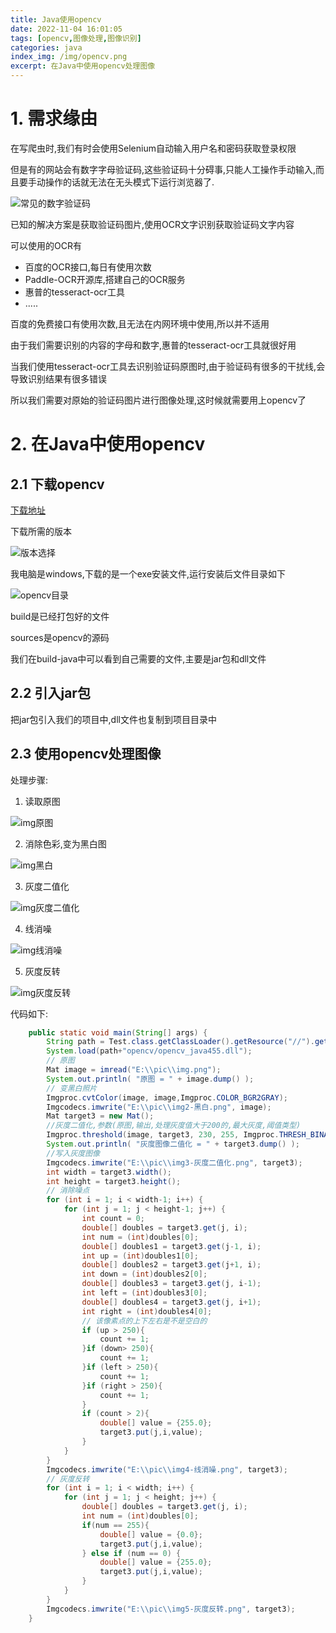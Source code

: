 ```yaml
---
title: Java使用opencv
date: 2022-11-04 16:01:05
tags: [opencv,图像处理,图像识别]
categories: java
index_img: /img/opencv.png
excerpt: 在Java中使用opencv处理图像
---
```

# 1. 需求缘由

在写爬虫时,我们有时会使用Selenium自动输入用户名和密码获取登录权限

但是有的网站会有数字字母验证码,这些验证码十分碍事,只能人工操作手动输入,而且要手动操作的话就无法在无头模式下运行浏览器了.

![常见的数字验证码](https://image-1306887402.cos.ap-nanjing.myqcloud.com/markDown/img.png)

已知的解决方案是获取验证码图片,使用OCR文字识别获取验证码文字内容

可以使用的OCR有

- 百度的OCR接口,每日有使用次数
- Paddle-OCR开源库,搭建自己的OCR服务
- 惠普的tesseract-ocr工具
- .....

百度的免费接口有使用次数,且无法在内网环境中使用,所以并不适用

由于我们需要识别的内容的字母和数字,惠普的tesseract-ocr工具就很好用

当我们使用tesseract-ocr工具去识别验证码原图时,由于验证码有很多的干扰线,会导致识别结果有很多错误

所以我们需要对原始的验证码图片进行图像处理,这时候就需要用上opencv了

# 2. 在Java中使用opencv

## 2.1 下载opencv

[下载地址](https://opencv.org/releases/)

下载所需的版本

![版本选择](https://image-1306887402.cos.ap-nanjing.myqcloud.com/markDown/image-20221104154504385.png)

我电脑是windows,下载的是一个exe安装文件,运行安装后文件目录如下

![opencv目录](https://image-1306887402.cos.ap-nanjing.myqcloud.com/markDown/image-20221104154753665.png)

build是已经打包好的文件

sources是opencv的源码

我们在build-java中可以看到自己需要的文件,主要是jar包和dll文件

## 2.2 引入jar包

把jar包引入我们的项目中,dll文件也复制到项目目录中

## 2.3 使用opencv处理图像

处理步骤:

1. 读取原图

![img原图](https://image-1306887402.cos.ap-nanjing.myqcloud.com/markDown/img-t.png)

2. 消除色彩,变为黑白图

![img黑白](https://image-1306887402.cos.ap-nanjing.myqcloud.com/markDown/img2.png)

3. 灰度二值化

![img灰度二值化](https://image-1306887402.cos.ap-nanjing.myqcloud.com/markDown/img3.png)

4. 线消噪

![img线消噪](https://image-1306887402.cos.ap-nanjing.myqcloud.com/markDown/img4.png)

5. 灰度反转

![img灰度反转](https://image-1306887402.cos.ap-nanjing.myqcloud.com/markDown/img5.png)

代码如下:

```java
    public static void main(String[] args) {
        String path = Test.class.getClassLoader().getResource("//").getPath();
        System.load(path+"opencv/opencv_java455.dll");
        // 原图
        Mat image = imread("E:\\pic\\img.png");
        System.out.println( "原图 = " + image.dump() );
        // 变黑白照片
        Imgproc.cvtColor(image, image,Imgproc.COLOR_BGR2GRAY);
        Imgcodecs.imwrite("E:\\pic\\img2-黑白.png", image);
        Mat target3 = new Mat();
        //灰度二值化,参数(原图,输出,处理灰度值大于200的,最大灰度,阈值类型)
        Imgproc.threshold(image, target3, 230, 255, Imgproc.THRESH_BINARY );
        System.out.println( "灰度图像二值化 = " + target3.dump() );
        //写入灰度图像
        Imgcodecs.imwrite("E:\\pic\\img3-灰度二值化.png", target3);
        int width = target3.width();
        int height = target3.height();
        // 消除噪点
        for (int i = 1; i < width-1; i++) {
            for (int j = 1; j < height-1; j++) {
                int count = 0;
                double[] doubles = target3.get(j, i);
                int num = (int)doubles[0];
                double[] doubles1 = target3.get(j-1, i);
                int up = (int)doubles1[0];
                double[] doubles2 = target3.get(j+1, i);
                int down = (int)doubles2[0];
                double[] doubles3 = target3.get(j, i-1);
                int left = (int)doubles3[0];
                double[] doubles4 = target3.get(j, i+1);
                int right = (int)doubles4[0];
                // 该像素点的上下左右是不是空白的
                if (up > 250){
                    count += 1;
                }if (down> 250){
                    count += 1;
                }if (left > 250){
                    count += 1;
                }if (right > 250){
                    count += 1;
                }
                if (count > 2){
                    double[] value = {255.0};
                    target3.put(j,i,value);
                }
            }
        }
        Imgcodecs.imwrite("E:\\pic\\img4-线消噪.png", target3);
        // 灰度反转
        for (int i = 1; i < width; i++) {
            for (int j = 1; j < height; j++) {
                double[] doubles = target3.get(j, i);
                int num = (int)doubles[0];
                if(num == 255){
                    double[] value = {0.0};
                    target3.put(j,i,value);
                } else if (num == 0) {
                    double[] value = {255.0};
                    target3.put(j,i,value);
                }
            }
        }
        Imgcodecs.imwrite("E:\\pic\\img5-灰度反转.png", target3);
    }
```



